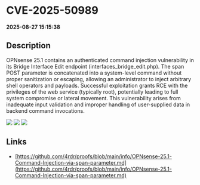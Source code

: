 # CVE-2025-50989

**2025-08-27 15:15:38**

## Description
OPNsense 25.1 contains an authenticated command injection vulnerability in its Bridge Interface Edit endpoint (interfaces_bridge_edit.php). The span POST parameter is concatenated into a system-level command without proper sanitization or escaping, allowing an administrator to inject arbitrary shell operators and payloads. Successful exploitation grants RCE with the privileges of the web service (typically root), potentially leading to full system compromise or lateral movement. This vulnerability arises from inadequate input validation and improper handling of user-supplied data in backend command invocations.

![](https://img.shields.io/static/v1?label=Score&message=8.8&color=red)
![](https://img.shields.io/static/v1?label=Severity&message=HIGH&color=red)
![](https://img.shields.io/static/v1?label=CWE&message=RCE&color=green)

## Links
- [https://github.com/4rdr/proofs/blob/main/info/OPNsense-25.1-Command-Injection-via-span-parameter.md](https://github.com/4rdr/proofs/blob/main/info/OPNsense-25.1-Command-Injection-via-span-parameter.md)
